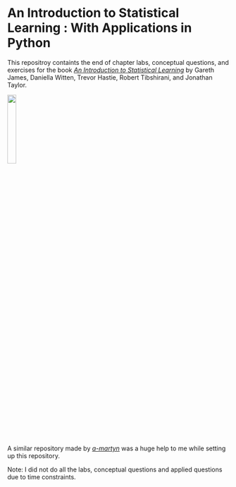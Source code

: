 # An Introduction to Statistical Learning : With Applications in Python

This repositroy containts the end of chapter labs, conceptual questions, and exercises for the book [*An Introduction to Statistical Learning*](https://www.statlearning.com/) by Gareth James, Daniella Witten, Trevor Hastie, Robert Tibshirani, and Jonathan Taylor.

<p><img src="https://m.media-amazon.com/images/I/41pdqPP+oXL._SY445_SX342_.jpg" height=20% width=20%></p>

A similar repository made by [*a-martyn*](https://github.com/a-martyn/ISL-python?tab=readme-ov-file) was a huge help to me while setting up this repository.

Note: I did not do all the labs, conceptual questions and applied questions due to time constraints. 
